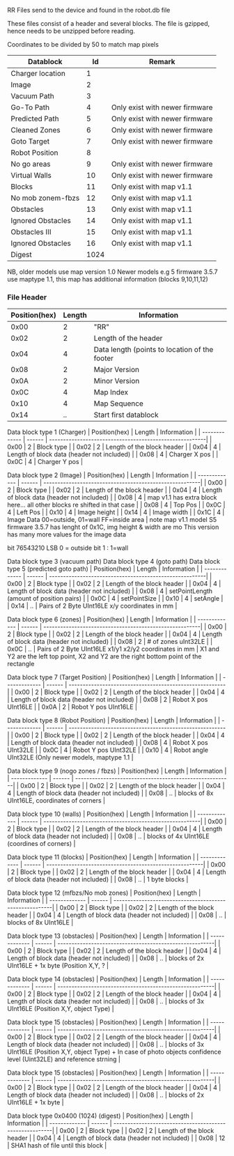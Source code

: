RR Files send to the device and found in the robot.db file

These files consist of a header and several blocks.
The file is gzipped, hence needs to be unzipped before reading.

Coordinates to be divided by 50 to match map pixels

| Datablock        |  Id  | Remark                         |
| -----------------| ---- | ------------------------------ |
| Charger location | 	1   |                                | 
| Image 				   |  2   |                                |
| Vacuum Path			 |  3   |                                |
| Go-To Path       |  4   | Only exist with newer firmware | 
| Predicted Path   |  5   | Only exist with newer firmware | 
| Cleaned Zones    |  6   | Only exist with newer firmware | 
| Goto Target      |  7   | Only exist with newer firmware | 
| Robot Position   |  8   |                                | 
| No go areas      |  9   | Only exist with newer firmware | 
| Virtual Walls    | 10   | Only exist with newer firmware | 
| Blocks           | 11   | Only exist with map v1.1       | 
| No mob zonem-fbzs| 12   | Only exist with map v1.1       | 
| Obstacles        | 13   | Only exist with map v1.1       | 
| Ignored Obstacles| 14   | Only exist with map v1.1       | 
| Obstacles III    | 15   | Only exist with map v1.1       | 
| Ignored Obstacles| 16   | Only exist with map v1.1       | 
| Digest    			 | 1024 |                                |

NB, older models use map version 1.0
Newer models e.g 5 firmware 3.5.7 use maptype 1.1, this map has additional information (blocks 9,10,11,12)

### File Header
| Position(hex) | Length | Information                                             |
| ------------- | ------ | --------------------------------------------------------|
| 0x00          |  2     | "RR"                                                    |
| 0x02			    |  2		 | Length of the header                                    |
| 0x04          |  4     | Data length (points to location of the footer           |
| 0x08		      |  2		 | Major Version                                           |
| 0x0A			    |  2  	 | Minor Version                                           |
| 0x0C          |  4     | Map Index                                               |
| 0x10          |  4     | Map Sequence                                            | 
| 0x14          |  ..    | Start first datablock                                   |

Data block type  1 (Charger)
| Position(hex) | Length | Information                                             |
| ------------- | ------ | --------------------------------------------------------|
| 0x00          |  2     | Block type                                              |
| 0x02			    |  2		 | Length of the block header                              |
| 0x04          |  4     | Length of block data  (header not included)             |
| 0x08		      |  4		 | Charger X pos                                           |
| 0x0C			    |  4  	 | Charger Y pos                                           |

Data block type  2 (Image)
| Position(hex) | Length | Information                                             |
| ------------- | ------ | --------------------------------------------------------|
| 0x00          |  2     | Block type                                              |
| 0x02			    |  2		 | Length of the block header                              |
| 0x04          |  4     | Length of block data  (header not included)             |
| 0x08          |  4     | map v1.1 has extra block here... all other blocks re shifted in that case  |
| 0x08		      |  4		 | Top Pos                                                 |
| 0x0C			    |  4  	 | Left Pos                                                |
| 0x10		      |  4		 | Image height                                            |
| 0x14			    |  4  	 | Image width                                             |
| 0x1C		      |  4		 | Image Data      00=outside, 01=wall FF=inside area      |
note map v1.1 model S5 firmware 3.5.7  has lenght of 0x1C, img height & width are mo
This version has many more values for the image data

bit   76543210
LSB 0 = outside 
bit 1 : 1=wall

Data block type 3 (vacuum path)
Data block type 4 (goto path)
Data block type 5 (predicted goto path)
| Position(hex) | Length | Information                                             |
| ------------- | ------ | --------------------------------------------------------|
| 0x00          |  2     | Block type                                              |
| 0x02			    |  2		 | Length of the block header                              |
| 0x04          |  4     | Length of block data  (header not included)             |
| 0x08		      |  4		 | setPointLength (amount of position pairs)               |
| 0x0C			    |  4  	 | setPointSize                                            |
| 0x10          |  4     | setAngle                                                |
| 0x14          |  ..    | Pairs of 2 Byte UInt16LE x/y coordinates in mm          |

Data block type 6 (zones)
| Position(hex) | Length | Information                                             |
| ------------- | ------ | --------------------------------------------------------|
| 0x00          |  2     | Block type                                              |
| 0x02			    |  2		 | Length of the block header                              |
| 0x04          |  4     | Length of block data  (header not included)             |
| 0x08		      |  2		 | # of zones   uInt32LE                                   |
| 0x0C          |  ..    | Pairs of 2 Byte UInt16LE x1/y1 x2/y2 coordinates in mm  |
X1 and Y2 are the left top point, X2 and Y2 are the right bottom point of the rectangle


Data block type  7 (Target Position)
| Position(hex) | Length | Information                                             |
| ------------- | ------ | --------------------------------------------------------|
| 0x00          |  2     | Block type                                              |
| 0x02			    |  2		 | Length of the block header                              |
| 0x04          |  4     | Length of block data  (header not included)             |
| 0x08		      |  2		 | Robot X pos UInt16LE                                    |
| 0x0A			    |  2  	 | Robot Y pos UInt16LE                                    |


Data block type  8 (Robot Position)
| Position(hex) | Length | Information                                             |
| ------------- | ------ | --------------------------------------------------------|
| 0x00          |  2     | Block type                                              |
| 0x02			    |  2		 | Length of the block header                              |
| 0x04          |  4     | Length of block data  (header not included)             |
| 0x08		      |  4		 | Robot X pos UInt32LE                                    |
| 0x0C			    |  4  	 | Robot Y pos UInt32LE                                    |
| 0x10			    |  4  	 | Robot angle UInt32LE  (Only newer models, maptype 1.1   |

Data block type  9  (nogo zones / fbzs)
| Position(hex) | Length | Information                                             |
| ------------- | ------ | --------------------------------------------------------|
| 0x00          |  2     | Block type                                              |
| 0x02			    |  2		 | Length of the block header                              |
| 0x04          |  4     | Length of block data  (header not included)             |
| 0x08		      |  ..		 | blocks of 8x UInt16LE, coordinates of corners           |

Data block type  10  (walls)
| Position(hex) | Length | Information                                             |
| ------------- | ------ | --------------------------------------------------------|
| 0x00          |  2     | Block type                                              |
| 0x02			    |  2		 | Length of the block header                              |
| 0x04          |  4     | Length of block data  (header not included)             |
| 0x08		      |  ..		 | blocks of 4x UInt16LE (coordines of corners)            |


Data block type  11 (blocks)
| Position(hex) | Length | Information                                             |
| ------------- | ------ | --------------------------------------------------------|
| 0x00          |  2     | Block type                                              |
| 0x02			    |  2		 | Length of the block header                              |
| 0x04          |  4     | Length of block data  (header not included)             |
| 0x08		      |  ..		 | 1 byte blocks                                           |


Data block type  12  (mfbzs/No mob zones)
| Position(hex) | Length | Information                                             |
| ------------- | ------ | --------------------------------------------------------|
| 0x00          |  2     | Block type                                              |
| 0x02			    |  2		 | Length of the block header                              |
| 0x04          |  4     | Length of block data  (header not included)             |
| 0x08		      |  ..		 | blocks of 8x UInt16LE                                   |

Data block type  13  (obstacles)
| Position(hex) | Length | Information                                             |
| ------------- | ------ | --------------------------------------------------------|
| 0x00          |  2     | Block type                                              |
| 0x02			    |  2		 | Length of the block header                              |
| 0x04          |  4     | Length of block data  (header not included)             |
| 0x08		      |  ..		 | blocks of 2x UInt16LE + 1x byte  (Position X,Y, ?       |


Data block type  14  (obstacles)
| Position(hex) | Length | Information                                             |
| ------------- | ------ | --------------------------------------------------------|
| 0x00          |  2     | Block type                                              |
| 0x02			    |  2		 | Length of the block header                              |
| 0x04          |  4     | Length of block data  (header not included)             |
| 0x08		      |  ..		 | blocks of 3x UInt16LE (Position X,Y, object Type)       |

Data block type  15  (obstacles)
| Position(hex) | Length | Information                                             |
| ------------- | ------ | --------------------------------------------------------|
| 0x00          |  2     | Block type                                              |
| 0x02			    |  2		 | Length of the block header                              |
| 0x04          |  4     | Length of block data  (header not included)             |
| 0x08		      |  ..		 | blocks of 3x UInt16LE (Position X,Y, object Type)  + In case of photo objects confidence level (Uint32LE) and reference strning      |


Data block type  15  (obstacles)
| Position(hex) | Length | Information                                             |
| ------------- | ------ | --------------------------------------------------------|
| 0x00          |  2     | Block type                                              |
| 0x02			    |  2		 | Length of the block header                              |
| 0x04          |  4     | Length of block data  (header not included)             |
| 0x08		      |  ..		 | blocks of 2x UInt16LE + 1x byte                         |


Data block type  0x0400 (1024) (digest)
| Position(hex) | Length | Information                                             |
| ------------- | ------ | --------------------------------------------------------|
| 0x00          |  2     | Block type                                              |
| 0x02			    |  2		 | Length of the block header                              |
| 0x04          |  4     | Length of block data  (header not included)             |
| 0x08          |  12    | SHA1 hash of file until this block                      |

